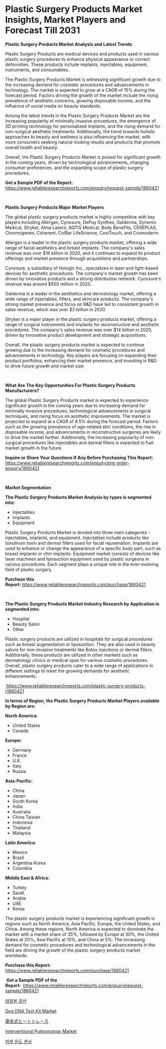 <p><h1>Plastic Surgery Products Market Insights, Market Players and Forecast Till 2031</h1></p><p><strong>Plastic Surgery Products Market Analysis and Latest Trends</strong></p>
<p><p>Plastic Surgery Products are medical devices and products used in various plastic surgery procedures to enhance physical appearance or correct deformities. These products include implants, injectables, equipment, instruments, and consumables.</p><p>The Plastic Surgery Products Market is witnessing significant growth due to the increasing demand for cosmetic procedures and advancements in technology. The market is expected to grow at a CAGR of 15% during the forecast period. Factors driving the growth of the market include the rising prevalence of aesthetic concerns, growing disposable income, and the influence of social media on beauty standards.</p><p>Among the latest trends in the Plastic Surgery Products Market are the increasing popularity of minimally invasive procedures, the emergence of 3D printing technology for personalized implants, and the rising demand for non-surgical aesthetic treatments. Additionally, the trend towards holistic approaches to beauty and wellness is also influencing the market, with more consumers seeking natural-looking results and products that promote overall health and beauty.</p><p>Overall, the Plastic Surgery Products Market is poised for significant growth in the coming years, driven by technological advancements, changing consumer preferences, and the expanding scope of plastic surgery procedures.</p></p>
<p><strong>Get a Sample PDF of the Report:&nbsp;</strong> <a href="https://www.reliableresearchreports.com/enquiry/request-sample/1860421">https://www.reliableresearchreports.com/enquiry/request-sample/1860421</a></p>
<p>&nbsp;</p>
<p><strong>Plastic Surgery Products Major Market Players</strong></p>
<p><p>The global plastic surgery products market is highly competitive with key players including Allergan, Cynosure, DePuy Synthes, Galderma, Syneron Medical, Stryker, Alma Lasers, AQTIS Medical, Body BeneFits, CEREPLAS, Chromogenex, Coherent, ColBar LifeScience, CoolTouch, and Cosmoderm.</p><p>Allergan is a leader in the plastic surgery products market, offering a wide range of facial aesthetics and breast implants. The company's sales revenue was over $16 billion in 2020, and it continues to expand its product offerings and market presence through acquisitions and partnerships.</p><p>Cynosure, a subsidiary of Hologic Inc., specializes in laser and light-based devices for aesthetic procedures. The company's market growth has been driven by innovative products and a strong distribution network. Cynosure's revenue was around $500 million in 2020.</p><p>Galderma is a leader in the aesthetics and dermatology market, offering a wide range of injectables, fillers, and skincare products. The company's strong market presence and focus on R&D have led to consistent growth in sales revenue, which was over $3 billion in 2020.</p><p>Stryker is a major player in the plastic surgery products market, offering a range of surgical instruments and implants for reconstructive and aesthetic procedures. The company's sales revenue was over $14 billion in 2020, driven by innovative product development and strategic acquisitions.</p><p>Overall, the plastic surgery products market is expected to continue growing due to the increasing demand for cosmetic procedures and advancements in technology. Key players are focusing on expanding their product portfolios, enhancing their market presence, and investing in R&D to drive future growth and market size.</p></p>
<p>&nbsp;</p>
<p><strong>What Are The Key Opportunities For Plastic Surgery Products Manufacturers?</strong></p>
<p><p>The global Plastic Surgery Products market is expected to experience significant growth in the coming years due to increasing demand for minimally invasive procedures, technological advancements in surgical techniques, and rising focus on aesthetic improvements. The market is projected to expand at a CAGR of 8.5% during the forecast period. Factors such as the growing prevalence of age-related skin conditions, the rise in disposable income, and advancements in reconstructive surgeries are likely to drive the market further. Additionally, the increasing popularity of non-surgical procedures like injectables and dermal fillers is expected to fuel market growth in the future.</p></p>
<p><strong>Inquire or Share Your Questions If Any Before Purchasing This Report:</strong> <a href="https://www.reliableresearchreports.com/enquiry/pre-order-enquiry/1860421">https://www.reliableresearchreports.com/enquiry/pre-order-enquiry/1860421</a></p>
<p>&nbsp;</p>
<p><strong>Market Segmentation</strong></p>
<p><strong>The Plastic Surgery Products Market Analysis by types is segmented into:</strong></p>
<p><ul><li>Injectables</li><li>Implants</li><li>Equipment</li></ul></p>
<p><p>Plastic Surgery Products Market is divided into three main categories - injectables, implants, and equipment. Injectables include products like botulinum toxin and dermal fillers used for facial rejuvenation. Implants are used to enhance or change the appearance of a specific body part, such as breast implants or chin implants. Equipment market consists of devices like laser machines and liposuction equipment used by plastic surgeons in various procedures. Each segment plays a unique role in the ever-evolving field of plastic surgery.</p></p>
<p><strong>Purchase this Report:&nbsp;</strong><a href="https://www.reliableresearchreports.com/purchase/1860421">https://www.reliableresearchreports.com/purchase/1860421</a></p>
<p>&nbsp;</p>
<p><strong>The Plastic Surgery Products Market Industry Research by Application is segmented into:</strong></p>
<p><ul><li>Hospital</li><li>Beauty Salon</li><li>Other</li></ul></p>
<p><p>Plastic surgery products are utilized in hospitals for surgical procedures such as breast augmentation or liposuction. They are also used in beauty salons for non-invasive treatments like Botox injections or dermal fillers. Additionally, these products are utilized in other markets such as dermatology clinics or medical spas for various cosmetic procedures. Overall, plastic surgery products cater to a wide range of applications in different settings to meet the growing demands for aesthetic enhancements.</p></p>
<p><a href="https://www.reliableresearchreports.com/plastic-surgery-products-r1860421">&nbsp;https://www.reliableresearchreports.com/plastic-surgery-products-r1860421</a></p>
<p><strong>In terms of Region, the Plastic Surgery Products Market Players available by Region are:</strong></p>
<p>
    <p> <strong> North America: </strong>
        <ul>
            <li>United States</li>
            <li>Canada</li>
        </ul>
        </p> 
    <p> <strong> Europe: </strong>
        <ul>
            <li>Germany</li>
            <li>France</li>
            <li>U.K.</li>
            <li>Italy</li>
            <li>Russia</li>
        </ul>
        </p> 
    <p> <strong> Asia-Pacific: </strong>
        <ul>
            <li>China</li>
            <li>Japan</li>
            <li>South Korea</li>
            <li>India</li>
            <li>Australia</li>
            <li>China Taiwan</li>
            <li>Indonesia</li>
            <li>Thailand</li>
            <li>Malaysia</li>
        </ul>
        </p> 
    <p> <strong> Latin America: </strong>
        <ul>
            <li>Mexico</li>
            <li>Brazil</li>
            <li>Argentina Korea</li>
            <li>Colombia</li>
        </ul>
        </p> 
    <p> <strong> Middle East & Africa: </strong>
        <ul>
            <li>Turkey</li>
            <li>Saudi</li>
            <li>Arabia</li>
            <li>UAE</li>
            <li>Korea</li>
        </ul>
    </p>
    </p>
<p><p>The plastic surgery products market is experiencing significant growth in regions such as North America, Asia Pacific, Europe, the United States, and China. Among these regions, North America is expected to dominate the market with a market share of 35%, followed by Europe at 30%, the United States at 20%, Asia Pacific at 10%, and China at 5%. The increasing demand for cosmetic procedures and technological advancements in the field are driving the growth of the plastic surgery products market worldwide.</p></p>
<p><strong>Purchase this Report: </strong><a href="https://www.reliableresearchreports.com/purchase/1860421">https://www.reliableresearchreports.com/purchase/1860421</a></p>
<p>&nbsp;<strong>Get a Sample PDF of the Report:&nbsp;&nbsp;</strong><a href="https://www.reliableresearchreports.com/enquiry/request-sample/1860421">https://www.reliableresearchreports.com/enquiry/request-sample/1860421</a></p>
<p><strong></strong></p>
<p><p><a href="https://medium.com/@corneliutrifa2022/quot-%EA%BC%AC%EB%A6%AC%EB%BC%88-%EC%BF%A0%EC%85%98-%EC%8B%9C%EC%9E%A5-%EB%B6%84%EC%84%9D-%EA%B8%80%EB%A1%9C%EB%B2%8C-%EC%82%B0%EC%97%85-%EC%A0%84%EB%A7%9D-%EB%B0%8F-%EC%98%88%EC%B8%A1-2024%EB%85%84%EB%B6%80%ED%84%B0-2031%EB%85%84%EA%B9%8C%EC%A7%80-quot-86a2dec9e701">테일본 쿠션</a></p><p><a href="https://www.linkedin.com/pulse/dog-dna-test-kit-market-size-outlook-forecast-2024-olvge?trackingId=FiAlEcB3EKRbAW1u5XOhlw%3D%3D">Dog DNA Test Kit Market</a></p><p><a href="https://medium.com/@lelanadden5645/%E9%9B%BB%E6%B0%97%E5%8A%A0%E7%86%B1%E8%BF%BD%E8%B7%A1%E3%83%9E%E3%83%BC%E3%82%B1%E3%83%83%E3%83%88%E3%83%AC%E3%83%9D%E3%83%BC%E3%83%88%E3%81%AF-%E3%81%93%E3%81%AE%E5%B8%82%E5%A0%B4%E3%81%AE%E6%9C%80%E6%96%B0%E3%81%AE%E3%83%88%E3%83%AC%E3%83%B3%E3%83%89%E3%82%84%E6%88%90%E9%95%B7%E6%A9%9F%E4%BC%9A%E3%82%92%E6%98%8E%E3%82%89%E3%81%8B%E3%81%AB%E3%81%97%E3%81%A6%E3%81%84%E3%81%BE%E3%81%99-7023ae5bab7d">電気式ヒートトレース</a></p><p><a href="https://www.linkedin.com/pulse/interventional-pulmonology-market-outlook-industry-overview-forecast-thace?trackingId=LNTqJwcTPsochCjQ1lM9Jw%3D%3D">Interventional Pulmonology Market</a></p><p><a href="https://medium.com/@dallasrrellwg/skin-temperature-sensor-%EC%8B%9C%EC%9E%A5-%EB%B6%84%EC%84%9D-%EB%B0%8F-2024%EB%85%84%EB%B6%80%ED%84%B0-2031%EB%85%84%EA%B9%8C%EC%A7%80%EC%9D%98-%EA%B7%9C%EB%AA%A8-%EC%98%88%EC%B8%A1-7d92fdd041bd">피부 온도 센서</a></p></p>